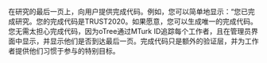 在研究的最后一页上，向用户提供完成代码。例如，您可以简单地显示：“您已完成研究。您的完成代码是TRUST2020。如果愿意，您可以生成唯一的完成代码。您无需太担心完成代码，因为oTree通过MTurk ID追踪每个工作者，且在管理员界面中显示，并显示他们是否到达最后一页。完成代码只是额外的验证层，并为工作者提供他们习惯于参与的特别目标。